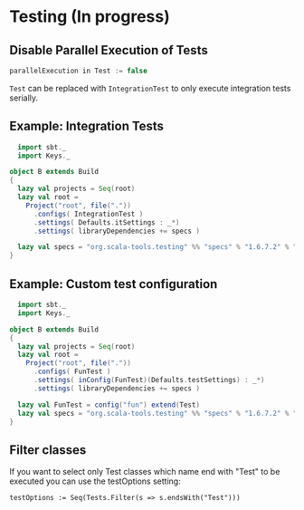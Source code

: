 # Testing (In progress)

## Disable Parallel Execution of Tests

```scala
parallelExecution in Test := false
```
`Test` can be replaced with `IntegrationTest` to only execute integration tests serially.

## Example: Integration Tests

```scala
  import sbt._
  import Keys._

object B extends Build
{
  lazy val projects = Seq(root)
  lazy val root =
    Project("root", file("."))
      .configs( IntegrationTest )
      .settings( Defaults.itSettings : _*)
      .settings( libraryDependencies += specs )

  lazy val specs = "org.scala-tools.testing" %% "specs" % "1.6.7.2" % "it,test" intransitive()
}
```

## Example: Custom test configuration

```scala
  import sbt._
  import Keys._

object B extends Build
{
  lazy val projects = Seq(root)
  lazy val root =
    Project("root", file("."))
      .configs( FunTest )
      .settings( inConfig(FunTest)(Defaults.testSettings) : _*)
      .settings( libraryDependencies += specs )

  lazy val FunTest = config("fun") extend(Test)
  lazy val specs = "org.scala-tools.testing" %% "specs" % "1.6.7.2" % "fun" intransitive()
}
```


## Filter classes

If you want to select only Test classes which name end with "Test" to be executed you can use the testOptions setting:

```
testOptions := Seq(Tests.Filter(s => s.endsWith("Test")))
```
